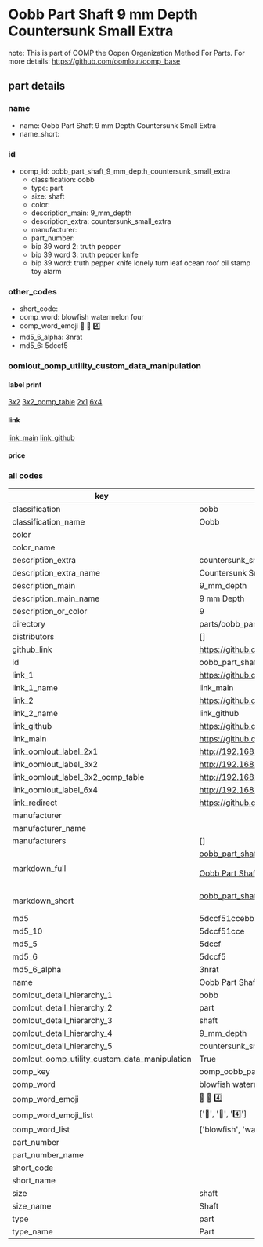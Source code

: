 # Oobb Part Shaft 9 mm Depth Countersunk Small Extra  

note: This is part of OOMP the Oopen Organization Method For Parts. For more details: https://github.com/oomlout/oomp_base

##  part details
  







### name
* name: Oobb Part Shaft 9 mm Depth Countersunk Small Extra
* name_short: 
### id
* oomp_id: oobb_part_shaft_9_mm_depth_countersunk_small_extra
  * classification: oobb
  * type: part
  * size: shaft
  * color: 
  * description_main: 9_mm_depth
  * description_extra: countersunk_small_extra
  * manufacturer: 
  * part_number: 
  * bip 39 word 2: truth pepper
  * bip 39 word 3: truth pepper knife
  * bip 39 word: truth pepper knife lonely turn leaf ocean roof oil stamp toy alarm

### other_codes
* short_code: 
* oomp_word: blowfish watermelon four
* oomp_word_emoji :blowfish: :watermelon: :four:
* md5_6_alpha: 3nrat
* md5_6: 5dccf5






### oomlout_oomp_utility_custom_data_manipulation
#### label print
[3x2](http://192.168.1.245:1112/?label=oomp%203nrat)
[3x2_oomp_table](http://192.168.1.108:1112/?label=oomp%203nrat)
[2x1](http://192.168.1.242:1112/?label=oomp%203nrat)
[6x4](http://192.168.1.55:1112/?label=oomp%203nrat)    

#### link

[link_main](https://github.com/oomlout/oomlout_oomp_version_1_messy/tree/main/parts/oobb_part_shaft_9_mm_depth_countersunk_small_extra) [link_github](https://github.com/oomlout/oomlout_oomp_version_1_messy/tree/main/parts/oobb_part_shaft_9_mm_depth_countersunk_small_extra)                             

#### price







### all codes 
| key | value |  
| --- | --- |  
| classification | oobb |  
| classification_name | Oobb |  
| color |  |  
| color_name |  |  
| description_extra | countersunk_small_extra |  
| description_extra_name | Countersunk Small Extra |  
| description_main | 9_mm_depth |  
| description_main_name | 9 mm Depth |  
| description_or_color | 9 |  
| directory | parts/oobb_part_shaft_9_mm_depth_countersunk_small_extra |  
| distributors | [] |  
| github_link | https://github.com/oomlout/oomlout_oomp_part_src/tree/main/parts/oobb_part_shaft_9_mm_depth_countersunk_small_extra |  
| id | oobb_part_shaft_9_mm_depth_countersunk_small_extra |  
| link_1 | https://github.com/oomlout/oomlout_oomp_version_1_messy/tree/main/parts/oobb_part_shaft_9_mm_depth_countersunk_small_extra |  
| link_1_name | link_main |  
| link_2 | https://github.com/oomlout/oomlout_oomp_version_1_messy/tree/main/parts/oobb_part_shaft_9_mm_depth_countersunk_small_extra |  
| link_2_name | link_github |  
| link_github | https://github.com/oomlout/oomlout_oomp_version_1_messy/tree/main/parts/oobb_part_shaft_9_mm_depth_countersunk_small_extra |  
| link_main | https://github.com/oomlout/oomlout_oomp_version_1_messy/tree/main/parts/oobb_part_shaft_9_mm_depth_countersunk_small_extra |  
| link_oomlout_label_2x1 | http://192.168.1.242:1112/?label=oomp%203nrat |  
| link_oomlout_label_3x2 | http://192.168.1.245:1112/?label=oomp%203nrat |  
| link_oomlout_label_3x2_oomp_table | http://192.168.1.108:1112/?label=oomp%203nrat |  
| link_oomlout_label_6x4 | http://192.168.1.55:1112/?label=oomp%203nrat |  
| link_redirect | https://github.com/oomlout/oomlout_oomp_version_1_messy/tree/main/parts/oobb_part_shaft_9_mm_depth_countersunk_small_extra |  
| manufacturer |  |  
| manufacturer_name |  |  
| manufacturers | [] |  
| markdown_full | [oobb_part_shaft_9_mm_depth_countersunk_small_extra](none)<br>[](none)<br>[Oobb Part Shaft 9 Mm Depth Countersunk Small Extra](none)<br><br> |  
| markdown_short | [oobb_part_shaft_9_mm_depth_countersunk_small_extra](none)<br><br> |  
| md5 | 5dccf51ccebbb31dfaf5683af768bf4e |  
| md5_10 | 5dccf51cce |  
| md5_5 | 5dccf |  
| md5_6 | 5dccf5 |  
| md5_6_alpha | 3nrat |  
| name | Oobb Part Shaft 9 mm Depth Countersunk Small Extra |  
| oomlout_detail_hierarchy_1 | oobb |  
| oomlout_detail_hierarchy_2 | part |  
| oomlout_detail_hierarchy_3 | shaft |  
| oomlout_detail_hierarchy_4 | 9_mm_depth |  
| oomlout_detail_hierarchy_5 | countersunk_small_extra |  
| oomlout_oomp_utility_custom_data_manipulation | True |  
| oomp_key | oomp_oobb_part_shaft_9_mm_depth_countersunk_small_extra |  
| oomp_word | blowfish watermelon four |  
| oomp_word_emoji | :blowfish: :watermelon: :four: |  
| oomp_word_emoji_list | [':blowfish:', ':watermelon:', ':four:'] |  
| oomp_word_list | ['blowfish', 'watermelon', 'four'] |  
| part_number |  |  
| part_number_name |  |  
| short_code |  |  
| short_name |  |  
| size | shaft |  
| size_name | Shaft |  
| type | part |  
| type_name | Part |  
